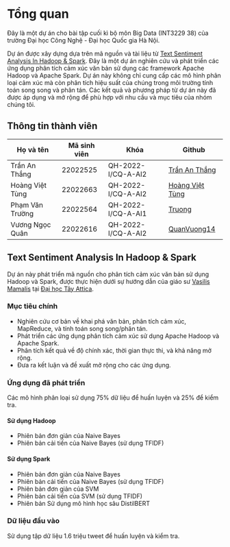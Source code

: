 # Tổng quan

Đây là một dự án cho bài tập cuối kì bộ môn Big Data (INT3229 38) của trường Đại học Công Nghệ - Đại học Quốc gia Hà Nội.

Dự án được xây dựng dựa trên mã nguồn và tài liệu từ [Text Sentiment Analysis In Hadoop & Spark](https://github.com/Coursal/Text-Sentiment-Analysis-In-Hadoop-And-Spark). Đây là một dự án nghiên cứu và phát triển các ứng dụng phân tích cảm xúc văn bản sử dụng các framework Apache Hadoop và Apache Spark. Dự án này không chỉ cung cấp các mô hình phân loại cảm xúc mà còn phân tích hiệu suất của chúng trong môi trường tính toán song song và phân tán. Các kết quả và phương pháp từ dự án này đã được áp dụng và mở rộng để phù hợp với nhu cầu và mục tiêu của nhóm chúng tôi.

## Thông tin thành viên

| Họ và tên       | Mã sinh viên | Khóa               | Github                                         |
| --------------- | ------------ | ------------------ | ---------------------------------------------- |
| Trần An Thắng   | 22022525     | QH-2022-I/CQ-A-AI2 | [Trần An Thắng](https://github.com/angWindy)   |
| Hoàng Việt Tùng | 22022663     | QH-2022-I/CQ-A-AI2 | [Hoàng Việt Tùng](https://github.com/HvTung04) |
| Phạm Văn Trường | 22022564     | QH-2022-I/CQ-A-AI1 | [Truong](https://github.com/SmrfHdl)           |
| Vương Ngọc Quân | 22022616     | QH-2022-I/CQ-A-AI2 | [QuanVuong14](https://github.com/QuanVuong14)  |

## Text Sentiment Analysis In Hadoop & Spark

Dự án này phát triển mã nguồn cho phân tích cảm xúc văn bản sử dụng Hadoop và Spark, được thực hiện dưới sự hướng dẫn của giáo sư [Vasilis Mamalis](http://users.teiath.gr/vmamalis/) tại [Đại học Tây Attica](https://www.uniwa.gr/en/).

### Mục tiêu chính

- Nghiên cứu cơ bản về khai phá văn bản, phân tích cảm xúc, MapReduce, và tính toán song song/phân tán.
- Phát triển các ứng dụng phân tích cảm xúc sử dụng Apache Hadoop và Apache Spark.
- Phân tích kết quả về độ chính xác, thời gian thực thi, và khả năng mở rộng.
- Đưa ra kết luận và đề xuất mở rộng cho các ứng dụng.

### Ứng dụng đã phát triển

Các mô hình phân loại sử dụng 75% dữ liệu để huấn luyện và 25% để kiểm tra.

#### Sử dụng Hadoop

- Phiên bản đơn giản của Naive Bayes
- Phiên bản cải tiến của Naive Bayes (sử dụng TFIDF)

#### Sử dụng Spark

- Phiên bản đơn giản của Naive Bayes
- Phiên bản cải tiến của Naive Bayes (sử dụng TFIDF)
- Phiên bản đơn giản của SVM
- Phiên bản cải tiến của SVM (sử dụng TFIDF)
- Phiên bản Sử dụng mô hình học sâu DistilBERT

### Dữ liệu đầu vào

Sử dụng tập dữ liệu 1.6 triệu tweet để huấn luyện và kiểm tra.

